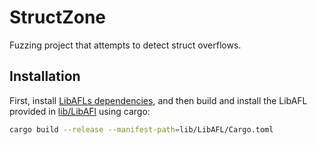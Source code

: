 # StructZone

Fuzzing project that attempts to detect struct overflows.

## Installation

First, install [LibAFLs dependencies](https://github.com/AFLplusplus/LibAFL/tree/main?tab=readme-ov-file#building-and-installing),
 and then build and install the LibAFL provided in [lib/LibAFl](./lib/LibAFL/) using cargo:

```sh
cargo build --release --manifest-path=lib/LibAFL/Cargo.toml
```
